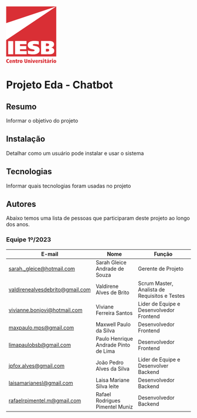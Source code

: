 ![Centro Universitário IESB](doc/img/logoIesb.png)

# Projeto Eda - Chatbot

## Resumo

Informar o objetivo do projeto

## Instalação

Detalhar como um usuário pode instalar e usar o sistema

## Tecnologias

Informar quais tecnologias foram usadas no projeto

## Autores

Abaixo temos uma lista de pessoas que participaram deste projeto ao longo dos anos.

### Equipe 1º/2023

| E-mail | Nome | Função |
|------|--------|-------|
| sarah._gleice@hotmail.com | Sarah Gleice Andrade de Souza | Gerente de Projeto |
| valdirenealvesdebrito@gmail.com | Valdirene Alves de Brito | Scrum Master, Analista de Requisitos e Testes |
| vivianne.bonjovi@hotmail.com | Viviane Ferreira Santos | Lider de Equipe e Desenvolvedor Frontend |
| maxpaulo.mps@gmail.com | Maxwell Paulo da Silva | Desenvolvedor Frontend |
| limapaulobsb@gmail.com | Paulo Henrique Andrade Pinto de Lima | Desenvolvedor Frontend |
| jpfox.alves@gmail.com | João Pedro Alves da Silva | Lider de Equipe e Desenvolver Backend |
| laisamarianesl@gmail.com | Laisa Mariane Silva leite | Desenvolvedor Backend |
| rafaelrpimentel.m@gmail.com | Rafael Rodrigues Pimentel Muniz | Desenvolvedor Backend |